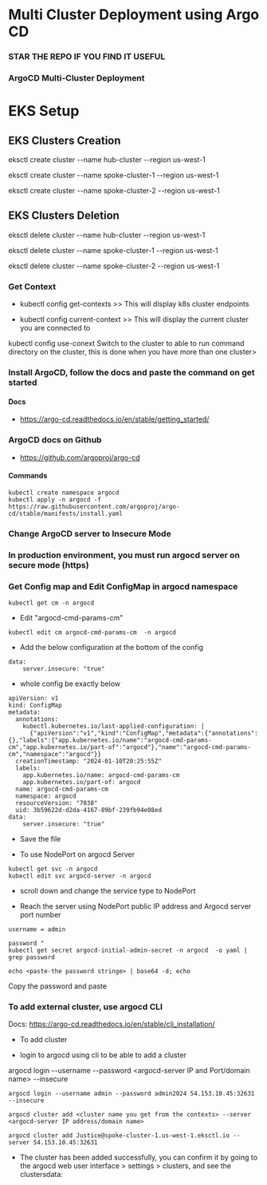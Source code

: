 # Multi Cluster Deployment using Argo CD

### STAR THE REPO IF YOU FIND IT USEFUL

### ArgoCD Multi-Cluster Deployment

# EKS Setup

## EKS Clusters Creation

eksctl create cluster --name hub-cluster --region us-west-1

eksctl create cluster --name spoke-cluster-1 --region us-west-1

eksctl create cluster --name spoke-cluster-2 --region us-west-1

## EKS Clusters Deletion

eksctl delete cluster --name hub-cluster --region us-west-1

eksctl delete cluster --name spoke-cluster-1 --region us-west-1

eksctl delete cluster --name spoke-cluster-2 --region us-west-1

### Get Context

- kubectl config get-contexts >> This will display k8s cluster endpoints

- kubectl config current-context >> This will display the current cluster you are connected to

kubectl config use-conext <cluster-name>  Switch to the cluster to able to run command directory on the cluster, this is done when you have more than one cluster>

### Install ArgoCD, follow the docs and paste the command on get started

#### Docs

- https://argo-cd.readthedocs.io/en/stable/getting_started/


### ArgoCD docs on Github

- https://github.com/argoproj/argo-cd

#### Commands
```
kubectl create namespace argocd
kubectl apply -n argocd -f https://raw.githubusercontent.com/argoproj/argo-cd/stable/manifests/install.yaml
```

### Change ArgoCD server to Insecure Mode

### In production environment, you must run argocd server on secure mode (https)

### Get Config map and Edit ConfigMap in argocd namespace

```
kubectl get cm -n argocd
```

- Edit "argocd-cmd-params-cm" 

```
kubectl edit cm argocd-cmd-params-cm  -n argocd
```
- Add the below configuration at the bottom of the config

```
data:
    server.insecure: "true"
```
- whole config be exactly below

```
apiVersion: v1
kind: ConfigMap
metadata:
  annotations:
    kubectl.kubernetes.io/last-applied-configuration: |
      {"apiVersion":"v1","kind":"ConfigMap","metadata":{"annotations":{},"labels":{"app.kubernetes.io/name":"argocd-cmd-params-cm","app.kubernetes.io/part-of":"argocd"},"name":"argocd-cmd-params-cm","namespace":"argocd"}}
  creationTimestamp: "2024-01-10T20:25:55Z"
  labels:
    app.kubernetes.io/name: argocd-cmd-params-cm
    app.kubernetes.io/part-of: argocd
  name: argocd-cmd-params-cm
  namespace: argocd
  resourceVersion: "7038"
  uid: 3b59622d-d2da-4167-89bf-239fb94e08ed
data:
    server.insecure: "true"
```

- Save the file

- To use NodePort on argocd Server

```
kubectl get svc -n argocd
kubectl edit svc argocd-server -n argocd
```

- scroll down and change the service type to NodePort

- Reach the server using NodePort public IP address and Argocd server port number

```
username = admin

password "
kubectl get secret argocd-initial-admin-secret -n argocd  -o yaml | grep password

echo <paste-the password stringe> | base64 -d; echo

```
Copy the password and paste

### To add external cluster, use argocd CLI

Docs: https://argo-cd.readthedocs.io/en/stable/cli_installation/

- To add cluster 

- login to argocd using cli to be able to add a cluster

argocd login --username <username> --password <password> <argocd-server IP and Port/domain name> --insecure
```
argocd login --username admin --password admin2024 54.153.10.45:32631 --insecure

argocd cluster add <cluster name you get from the contexts> --server <argocd-server IP address/domain name>

argocd cluster add Justice@spoke-cluster-1.us-west-1.eksctl.io --server 54.153.10.45:32631
```

- The cluster has been added successfully, you can confirm it by going to the  argocd web user interface > settings > clusters, and see the clustersdata:


